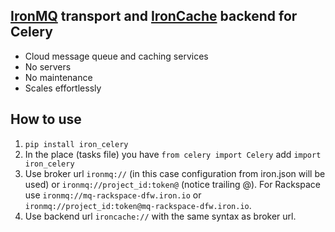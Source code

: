 ## [IronMQ](http://iron.io/mq) transport and [IronCache](http://iron.io/cache) backend for Celery

- Cloud message queue and caching services
- No servers
- No maintenance
- Scales effortlessly

## How to use

1. `pip install iron_celery`
2. In the place (tasks file) you have `from celery import Celery` add `import iron_celery`
3. Use broker url `ironmq://` (in this case configuration from iron.json will be used) or `ironmq://project_id:token@` (notice trailing @). For Rackspace use `ironmq://mq-rackspace-dfw.iron.io` or `ironmq://project_id:token@mq-rackspace-dfw.iron.io`.
4. Use backend url `ironcache://` with the same syntax as broker url.
